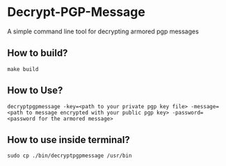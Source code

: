 # Decrypt-PGP-Message
A simple command line tool for decrypting armored pgp messages

## How to build?
```
make build
```

## How to Use?
```
decryptpgpmessage -key=<path to your private pgp key file> -message=<path to message encrypted with your public pgp key> -password=<password for the armored message>
```

## How to use inside terminal?
```
sudo cp ./bin/decryptpgpmessage /usr/bin
```